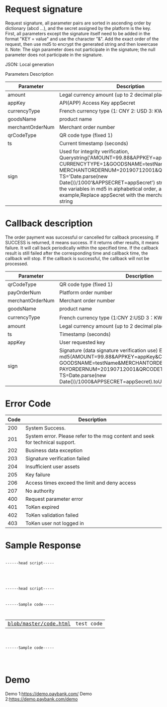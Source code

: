 # Request signature
Request signature, all parameter pairs are sorted in ascending order by dictionary (abcd ...), and the secret assigned by the platform is the key. First, all parameters except the signature itself need to be added in the format "KEY = value" and use the character "&". Add the exact order of the request, then use md5 to encrypt the generated string and then lowercase it. Note: The sign parameter does not participate in the signature; the null parameter does not participate in the signature.

JSON: Local generation

Parameters Description

<table>
<thead>
<tr>
<th>Parameter</th>
<th>Description</th>
<th>Type</th>
<th>Required</th>
</tr>
</thead>
<tbody>
<tr>
<td>amount</td>
<td>Legal currency amount (up to 2 decimal places)</td>
<td>BigDecimal</td>
<td>Yes</td>
</tr>
<tr>
<td>appKey</td>
<td>API(APP) Access Key appSecret</td>
<td>String</td>
<td>Yes</td>
</tr>
<tr>
<td>currencyType</td>
<td>French currency type (1: CNY 2: USD 3: KWR)</td>
<td>Int</td>
<td>Yes</td>
</tr>
<tr>
<td>goodsName</td>
<td>product name</td>
<td>String</td>
<td>Yes</td>
</tr>
<tr>
<td>merchantOrderNum</td>
<td>Merchant order number</td>
<td>String</td>
<td>Yes</td>
</tr>
<tr>
<td>qrCodeType</td>
<td>QR code type (fixed 1)</td>
<td>Int</td>
<td>Yes</td>
</tr>
<tr>
<td>ts</td>
<td>Current timestamp (seconds)</td>
<td>Long</td>
<td>Yes</td>
</tr>
<tr>
<td>sign</td>
<td>Used for integrity verification, Querystring('AMOUNT=99.88&APPKEY=appKey&
CURRENCYTYPE=1&GOODSNAME=testName&
MERCHANTORDERNUM=20190712001&QRCODETYPE=1&
TS='Date.parse(new Date())/1000'&APPSECRET=appSecret') string; 
Note: Enter the variables in md5 in alphabetical order, as shown in the 
example,Replace appSecret with the merchant's appSecret string

</td>
<td>String</td>
<td>Yes</td>
</tr>

</tbody>
</table>



# Callback description

The order payment was successful or cancelled for callback processing. If SUCCESS is returned, it means success. If it returns other results, it means failure. It will call back periodically within the specified time. If the callback result is still failed after the corresponding time and callback time, the callback will stop. If the callback is successful, the callback will not be processed.


<table>
<thead>
<tr>
<th>Parameter</th>
<th>Description</th>
<th>Type</th>
<th>Required</th>
</tr>
</thead>
<tbody>
<tr>
<td>qrCodeType</td>
<td>QR code type (fixed 1)</td>
<td>Int</td>
<td>Yes</td>
</tr>
<tr>
<td>payOrderNum</td>
<td>Platform order number</td>
<td>String</td>
<td>Yes</td>
</tr>
<tr>
<td>merchantOrderNum</td>
<td>Merchant order number</td>
<td>String</td>
<td>Yes</td>
</tr>
<tr>
<td>goodsName</td>
<td>product name</td>
<td>String</td>
<td>Yes</td>
</tr>
<tr>
<td>currencyType</td>
<td>French currency type (1:CNY 2:USD 3：KWR)</td>
<td>Int</td>
<td>Yes</td>
</tr>
<tr>
<td>amount</td>
<td>Legal currency amount (up to 2 decimal places)</td>
<td>BigDecimal</td>
<td>Yes</td>
</tr>
<tr>
<td>ts</td>
<td>Timestamp (seconds)</td>
<td>Long</td>
<td>Yes</td>
</tr>
<tr>
<td>appKey</td>
<td>User requested key</td>
<td>String</td>
<td>Yes</td>
</tr>
<tr>
<td>sign</td>
<td>Signature (data signature verification use) Example: 
md5(AMOUNT=99.88&APPKEY=appKey&CURRENCYTYPE=1&
GOODSNAME=testName&MERCHANTORDERNUM=20190712001&
PAYORDERNUM=20190712001&QRCODETYPE=1&
TS=Date.parse(new Date())/1000&APPSECRET=appSecret).toUpCase()

</td>
<td>String</td>
<td>Yes</td>
</tr>

</tbody>
</table>



# Error Code




<table>
<thead>
<tr>
<th>Code</th>
<th>Description</th>
</tr>
</thead>
<tbody>
<tr>
<td>200</td>
<td>System Success.</td>
</tr>
<tr>
<td>201</td>
<td>System error. Please refer to the msg content and seek for technical support.</td>
</tr>
<tr>
<td>202</td>
<td>Business data exception</td>
</tr>
<tr>
<td>203</td>
<td>Signature verification failed</td>
</tr>
<tr>
<td>204</td>
<td>Insufficient user assets</td>
</tr>
<tr>
<td>205</td>
<td>Key failure</td>
</tr>
<tr>
<td>206</td>
<td>Access times exceed the limit and deny access</td>
</tr>
<tr>
<td>207</td>
<td>No authority</td>
</tr>
<tr>
<td>400</td>
<td>Request parameter error</td>
</tr>
<tr>
<td>401</td>
<td>ToKen expired</td>
</tr>
<tr>
<td>402</td>
<td>ToKen validation failed</td>
</tr>
<tr>
<td>403</td>
<td>ToKen user not logged in</td>
</tr>


</tbody>
</table>


# Sample Response



<pre><code>
------head script-----
 <script src="https://www.paybank.com/payserver/jquery.min.js"></script>
 <script src="https://www.paybank.com/payserver/payment.min.js"></script>
------head script-----
  
  
------Sample code-----  
  
<table>
<tbody>
<tr>
<td><a href="https://github.com/livilapi/PayBank_Docs/blob/master/code.html">blob/master/code.html</td>
<td>test code</td>
</tr>

</tbody>
</table>
  
  ------Sample code-----  


</code></pre>


# Demo

          

Demo 1:https://demo.paybank.com/
Demo 2:https://demo.paybank.com/demo

